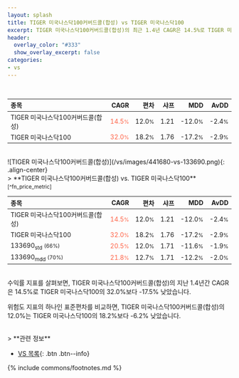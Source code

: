 ```yaml
---
layout: splash
title: TIGER 미국나스닥100커버드콜(합성) vs TIGER 미국나스닥100
excerpt: TIGER 미국나스닥100커버드콜(합성)의 최근 1.4년 CAGR은 14.5%로 TIGER 미국나스닥100의 32.0%보다 -17.5% 낮았습니다.
header:
  overlay_color: "#333"
  show_overlay_excerpt: false
categories:
- vs
---
```


<br>

| **종목** | **CAGR** | **편차** | **샤프** | **MDD** | **AvDD** |
| :------------ | ------: | -----------: | -------: | ------: | -------: |
| TIGER 미국나스닥100커버드콜(합성) | <span style="color: tomato">14.5<small>%</small></span> | 12.0<small>%</small> | 1.21 | -12.0<small>%</small> | -2.4<small>%</small> |
| TIGER 미국나스닥100 | <span style="color: tomato">32.0<small>%</small></span> | 18.2<small>%</small> | 1.76 | -17.2<small>%</small> | -2.9<small>%</small> |

<!-- more -->

<br>
![TIGER 미국나스닥100커버드콜(합성)](/vs/images/441680-vs-133690.png){: .align-center}

<br>
> **TIGER 미국나스닥100커버드콜(합성) vs. TIGER 미국나스닥100**<small>[^fn_price_metric]</small>



| **종목** | **CAGR** | **편차** | **샤프** | **MDD** | **AvDD** |
| :------------ | ------: | -----------: | -------: | ------: | -------: |
| TIGER 미국나스닥100커버드콜(합성) | <span style="color: tomato">14.5<small>%</small></span> | 12.0<small>%</small> | 1.21 | -12.0<small>%</small> | -2.4<small>%</small> |
| TIGER 미국나스닥100 | <span style="color: tomato">32.0<small>%</small></span> | 18.2<small>%</small> | 1.76 | -17.2<small>%</small> | -2.9<small>%</small> |
| 133690<sub>std</sub> <small>(66%)</small> | <span style="color: tomato">20.5<small>%</small></span> | 12.0<small>%</small> | 1.71 | -11.6<small>%</small> | -1.9<small>%</small> |
| 133690<sub>mdd</sub> <small>(70%)</small> | <span style="color: tomato">21.8<small>%</small></span> | 12.7<small>%</small> | 1.71 | -12.2<small>%</small> | -2.0<small>%</small> |

<br>
수익률 지표를 살펴보면, TIGER 미국나스닥100커버드콜(합성)의 지난 1.4년간 CAGR은 14.5%로 TIGER 미국나스닥100의 32.0%보다 -17.5% 낮았습니다.

위험도 지표의 하나인 표준편차를 비교하면, TIGER 미국나스닥100커버드콜(합성)의 12.0%는  TIGER 미국나스닥100의 18.2%보다 -6.2% 낮았습니다.


<br>
> **관련 정보**

- [VS 목록](/vs/){: .btn .btn--info}

{% include commons/footnotes.md %}